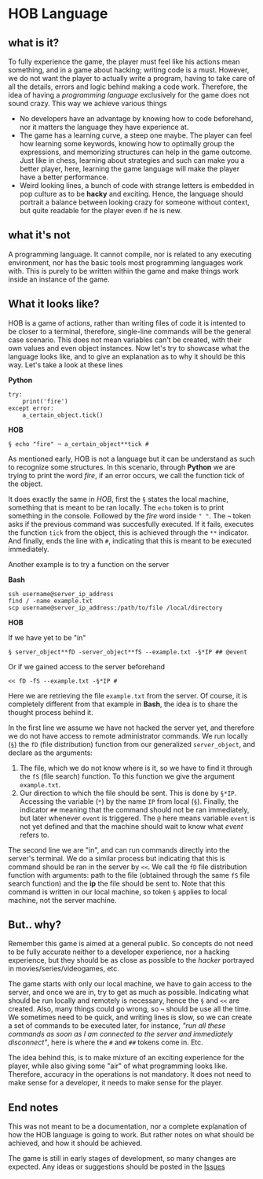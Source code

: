 # HOB Language
## what is it?
To fully experience the game, the player must feel like his actions mean something, and in a game about hacking; writing code is a must. However, we do not want the player to actually write a program, having to take care of all the details, errors and logic behind making a code work. Therefore, the idea of having a *programming language* exclusively for the game does not sound crazy. This way we achieve various things
 - No developers have an advantage by knowing how to code beforehand, nor it matters the language they have experience at.
 - The game has a learning curve, a steep one maybe. The player can feel how learning some keywords, knowing how to optimally group the expressions, and memorizing structures can help in the game outcome. Just like in chess, learning about strategies and such can make you a better player, here, learning the game language will make the player have a better performance.
 - Weird looking lines, a bunch of code with strange letters is embedded in pop culture as to be **hacky** and exciting. Hence, the language should portrait a balance between looking crazy for someone without context, but quite readable for the player even if he is new.
## what it's not
A programming language. It cannot compile, nor is related to any executing environment, nor has the basic tools most programming languages work with. This is purely to be written within the game and make things work inside an instance of the game.
## What it looks like?
HOB is a game of actions, rather than writing files of code it is intented to be closer to a terminal, therefore, single-line commands will be the general case scenario. This does not mean variables can't be created, with their own values and even object instances. Now let's try to showcase what the language looks like, and to give an explanation as to why it should be this way. Let's take a look at these lines

**Python**
```
try:
    print('fire')
except error:
    a_certain_object.tick()
```
**HOB**
```
§ echo "fire" ¬ a_certain_object**tick #
```
As mentioned early, HOB is not a language but it can be understand as such to recognize some structures. In this scenario, through **Python** we are trying to print the word *fire*, if an error occurs, we call the function tick of the object.

It does exactly the same in *HOB*, first the `§` states the local machine, something that is meant to be ran locally. The `echo` token is to print something in the console. Followed by the *fire* word inside `" "`. The `¬` token asks if the previous command was succesfully executed. If it fails, executes the function `tick` from the object, this is achieved through the `**` indicator. And finally, ends the line with `#`, indicating that this is meant to be executed immediately.

Another example is to try a function on the server

**Bash**
```
ssh username@server_ip_address
find / -name example.txt
scp username@server_ip_address:/path/to/file /local/directory
```
**HOB**

If we have yet to be "in"
```
§ server_object**fD -server_object**fS --example.txt -§*IP ## @event
```
Or if we gained access to the server beforehand
```
<< fD -fS --example.txt -§*IP #
```
Here we are retrieving the file `example.txt` from the server. Of course, it is completely different from that example in **Bash**, the idea is to share the thought process behind it.

In the first line we assume we have not hacked the server yet, and therefore we do not have access to remote administrator commands. We run locally (`§`) the `fD` (file distribution) function from our generalized `server_object`, and declare as the arguments:
1. The file, which we do not know where is it, so we have to find it through the `fS` (file search) function. To this function we give the argument `example.txt`.
2. Our direction to which the file should be sent. This is done by `§*IP`. Accessing the variable (`*`) by the name `IP` from local (`§`).
Finally, the indicator `##` meaning that the command should not be ran immediately, but later whenever `event` is triggered. The `@` here means variable `event` is not yet defined and that the machine should wait to know what *event* refers to.

The second line we are "in", and can run commands directly into the server's terminal. We do a similar process but indicating that this is command should be ran in the server by `<<`. We call the `fD` file distribution function with arguments: path to the file (obtained through the same `fS` file search function) and the **ip** the file should be sent to. Note that this command is written in our local machine, so token `§` applies to local machine, not the server machine.

## But.. why?
Remember this game is aimed at a general public. So concepts do not need to be fully accurate neither to a developer experience, nor a hacking experience, but they should be as close as possible to the *hacker* portrayed in movies/series/videogames, etc. 

The game starts with only our local machine, we have to gain access to the server, and once we are in, try to get as much as possible. Indicating what should be run locally and remotely is necessary, hence the `§` and `<<` are created. Also, many things could go wrong, so `¬` should be use all the time. We sometimes need to be quick, and writing lines is slow, so we can create a set of commands to be executed later, for instance, *"run all these commands as soon as I am connected to the server and immediately disconnect"*, here is where the `#` and `##` tokens come in. Etc.

The idea behind this, is to make mixture of an exciting experience for the player, while also giving some "air" of what programming looks like. Therefore, accuracy in the operations is not mandatory. It does not need to make sense for a developer, it needs to make sense for the player.

## End notes
This was not meant to be a documentation, nor a complete explanation of how the HOB language is going to work. But rather notes on what should be achieved, and how it should be achieved.

The game is still in early stages of development, so many changes are expected. Any ideas or suggestions should be posted in the [Issues](https://github.com/3rdPix/HOB_Game/issues)